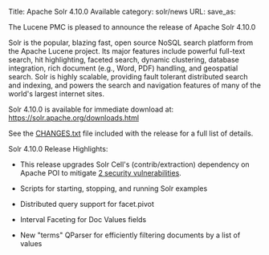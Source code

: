 Title: Apache Solr 4.10.0 Available
category: solr/news
URL: 
save_as: 

The Lucene PMC is pleased to announce the release of Apache Solr 4.10.0

Solr is the popular, blazing fast, open source NoSQL search platform
from the Apache Lucene project. Its major features include powerful
full-text search, hit highlighting, faceted search, dynamic
clustering, database integration, rich document (e.g., Word, PDF)
handling, and geospatial search.  Solr is highly scalable, providing
fault tolerant distributed search and indexing, and powers the search
and navigation features of many of the world's largest internet sites.

Solr 4.10.0 is available for immediate download at:
  <https://solr.apache.org/downloads.html>

See the [CHANGES.txt](/solr/4_10_0/changes/Changes.html)
file included with the release for a full list of details.

Solr 4.10.0 Release Highlights:

* This release upgrades Solr Cell's (contrib/extraction) dependency
  on Apache POI to mitigate
  [2 security vulnerabilities](#18-august-2014-recommendation-to-update-apache-poi-in-apache-solr-480-481-and-490-installations).

* Scripts for starting, stopping, and running Solr examples

* Distributed query support for facet.pivot

* Interval Faceting for Doc Values fields

* New "terms" QParser for efficiently filtering documents by a list of values

